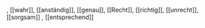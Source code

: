 , [[wahr]], [[anständig]], [[genau]], [[Recht]], [[richtig]], [[unrecht]], [[sorgsam]]
, [[entsprechend]]